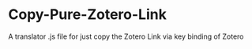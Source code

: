 # Copy-Pure-Zotero-Link
A translator .js file for just copy the Zotero Link via key binding of  Zotero
